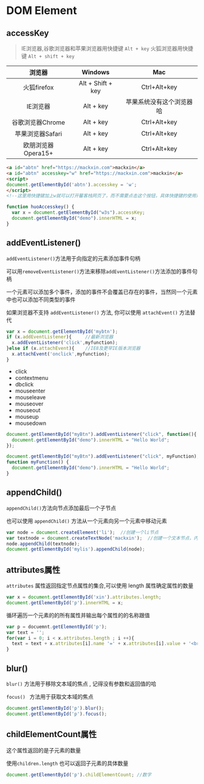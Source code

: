 # DOM Element

## accessKey

> IE浏览器,谷歌浏览器和苹果浏览器用快捷键 `Alt + key` 
> 火狐浏览器用快捷键 `Alt + shift + key`

|       浏览器       |      Windows      |           Mac            |
| :----------------: | :---------------: | :----------------------: |
|    火狐firefox     | Alt + Shift + key |       Ctrl+Alt+key       |
|      IE浏览器      |     Alt + key     | 苹果系统没有这个浏览器哈 |
|  谷歌浏览器Chrome  |     Alt + key     |       Ctrl+Alt+key       |
|  苹果浏览器Safari  |     Alt + key     |       Ctrl+Alt+key       |
| 欧朋浏览器Opera15+ |     Alt + key     |       Ctrl+Alt+key       |

```html
<a id="abtn" href="https://mackxin.com">mackxin</a>
<a id="abtn" accesskey="w" href="https://mackxin.com">mackxin</a>
<script>
document.getElementById('abtn').accesskey = 'w';
</script>
<!--这里用快捷键加上w就可以打开馨客栈网页了，而不需要点击这个按钮，具体快捷键的使用对应使用的浏览器而定哈-->
```

```javascript
function huoAccesskey() {
  var x = document.getElementById("w3s").accessKey;
  document.getElementById("demo").innerHTML = x;
}
```

## addEventListener()

`addEventListener()`方法用于向指定的元素添加事件句柄

可以用`removeEventListener()`方法来移除`addEventListener()`方法添加的事件句柄

一个元素可以添加多个事件，添加的事件不会覆盖已存在的事件，当然同一个元素中也可以添加不同类型的事件

如果浏览器不支持 `addEventListener()` 方法, 你可以使用 `attachEvent()` 方法替代

```javascript
var x = document.getElementById('mybtn');
if (x.addEventListener){     //最新浏览器
  x.addEventListener('click',myfunction);  
}else if (x.attachEvent){    //IE8及更早IE版本浏览器
  x.attachEvent('onclick',myfunction);
}
```

- click
- contextmenu
- dbclick
- mouseenter
- mouseleave
- mouseover
- mouseout
- mouseup
- mousedown

```javascript
document.getElementById("myBtn").addEventListener("click", function(){
  document.getElementById("demo").innerHTML = "Hello World";
});
```

```javascript
document.getElementById("myBtn").addEventListener("click", myFunction);
function myFunction() {
  document.getElementById("demo").innerHTML = "Hello World";
}
```

## appendChild()

`appendChild()`方法向节点添加最后一个子节点

也可以使用 `appendChild()` 方法从一个元素向另一个元素中移动元素

```javascript
var node = document.createElement('li');  //创建一个li节点
var textnode = document.createTextNode('mackxin');  //创建一个文本节点，内容为mackxin
node.appendChild(textnode);
document.getElementById('mylis').appendChild(node);
```

## attributes属性

`attributes` 属性返回指定节点属性的集合,可以使用 length 属性确定属性的数量

```javascript
var x = document.getElementById('xin').attributes.length;
document.getElementById('p').innerHTML = x;
```

循环遍历一个元素的的所有属性并输出每个属性的的名称跟值

```javascript
var p = docuemnt.getElementById('p');
var text = '';
for(var i = 0; i < x.attributes.length ; i ++){
  text = text + x.attributes[i].name '=' + x.attributes[i].value + '<br>';
}
```

## blur()

`blur()` 方法用于移除文本域的焦点 , 记得没有参数和返回值的哈

`focus() ` 方法用于获取文本域的焦点

```javascript
document.getElementById('p').blur();
document.getElementById('p').focus();
```

## childElementCount属性

这个属性返回的是子元素的数量

使用`children.length` 也可以返回子元素的具体数量

```javascript
document.getElementById('p').childElementCount; //数字
```
